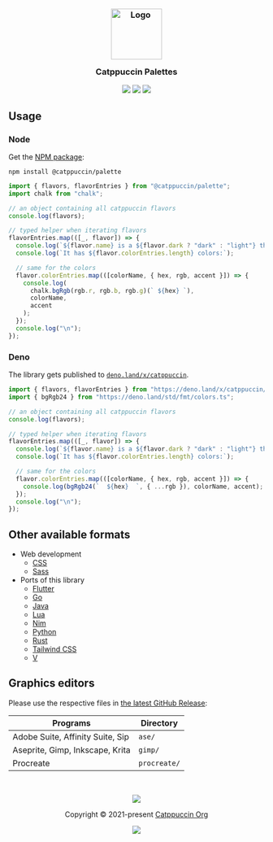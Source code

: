 <h3 align="center">
	<img src="https://raw.githubusercontent.com/catppuccin/catppuccin/main/assets/logos/exports/1544x1544_circle.png" width="100" alt="Logo"/><br/>
	<img src="https://raw.githubusercontent.com/catppuccin/catppuccin/main/assets/misc/transparent.png" height="30" width="0px"/> Catppuccin Palettes
	<img src="https://raw.githubusercontent.com/catppuccin/catppuccin/main/assets/misc/transparent.png" height="30" width="0px"/>
</h3>

<p align="center">
    <a href="https://github.com/catppuccin/palette/stargazers"><img src="https://img.shields.io/github/stars/catppuccin/palette?colorA=363a4f&colorB=b7bdf8&style=for-the-badge"></a>
    <a href="https://github.com/catppuccin/palette/issues"><img src="https://img.shields.io/github/issues/catppuccin/palette?colorA=363a4f&colorB=f5a97f&style=for-the-badge"></a>
    <a href="https://github.com/catppuccin/palette/contributors"><img src="https://img.shields.io/github/contributors/catppuccin/palette?colorA=363a4f&colorB=a6da95&style=for-the-badge"></a>
</p>

## Usage

### Node

Get the [NPM package](https://www.npmjs.org/package/@catppuccin/palette):

```console
npm install @catppuccin/palette
```

```ts
import { flavors, flavorEntries } from "@catppuccin/palette";
import chalk from "chalk";

// an object containing all catppuccin flavors
console.log(flavors);

// typed helper when iterating flavors
flavorEntries.map(([_, flavor]) => {
  console.log(`${flavor.name} is a ${flavor.dark ? "dark" : "light"} theme.`);
  console.log(`It has ${flavor.colorEntries.length} colors:`);

  // same for the colors
  flavor.colorEntries.map(([colorName, { hex, rgb, accent }]) => {
    console.log(
      chalk.bgRgb(rgb.r, rgb.b, rgb.g)(` ${hex} `),
      colorName,
      accent
    );
  });
  console.log("\n");
});
```

### Deno

The library gets published to [`deno.land/x/catppuccin`](https://deno.land/x/catppuccin).

```ts
import { flavors, flavorEntries } from "https://deno.land/x/catppuccin/mod.ts";
import { bgRgb24 } from "https://deno.land/std/fmt/colors.ts";

// an object containing all catppuccin flavors
console.log(flavors);

// typed helper when iterating flavors
flavorEntries.map(([_, flavor]) => {
  console.log(`${flavor.name} is a ${flavor.dark ? "dark" : "light"} theme.`);
  console.log(`It has ${flavor.colorEntries.length} colors:`);

  // same for the colors
  flavor.colorEntries.map(([colorName, { hex, rgb, accent }]) => {
    console.log(bgRgb24(`  ${hex}  `, { ...rgb }), colorName, accent);
  });
  console.log("\n");
});
```

## Other available formats

- Web development
  - [CSS](docs/css.md)
  - [Sass](docs/sass.md)
- Ports of this library
  - [Flutter](https://github.com/catppuccin/flutter)
  - [Go](https://github.com/catppuccin/go)
  - [Java](https://github.com/catppuccin/java)
  - [Lua](https://github.com/catppuccin/lua)
  - [Nim](https://github.com/catppuccin/nim)
  - [Python](https://github.com/catppuccin/python)
  - [Rust](https://github.com/catppuccin/rust)
  - [Tailwind CSS](https://github.com/catppuccin/tailwindcss)
  - [V](https://github.com/catppuccin/v)

## Graphics editors

Please use the respective files in [the latest GitHub Release](https://github.com/catppuccin/palette/releases/latest):

| Programs                         | Directory    |
| -------------------------------- | ------------ |
| Adobe Suite, Affinity Suite, Sip | `ase/`       |
| Aseprite, Gimp, Inkscape, Krita  | `gimp/`      |
| Procreate                        | `procreate/` |

&nbsp;

<p align="center"><img src="https://raw.githubusercontent.com/catppuccin/catppuccin/main/assets/footers/gray0_ctp_on_line.svg?sanitize=true" /></p>
<p align="center">Copyright &copy; 2021-present <a href="https://github.com/catppuccin" target="_blank">Catppuccin Org</a>
<p align="center"><a href="https://github.com/catppuccin/catppuccin/blob/main/LICENSE"><img src="https://img.shields.io/static/v1.svg?style=for-the-badge&label=License&message=MIT&logoColor=d9e0ee&colorA=363a4f&colorB=b7bdf8"/></a></p>
